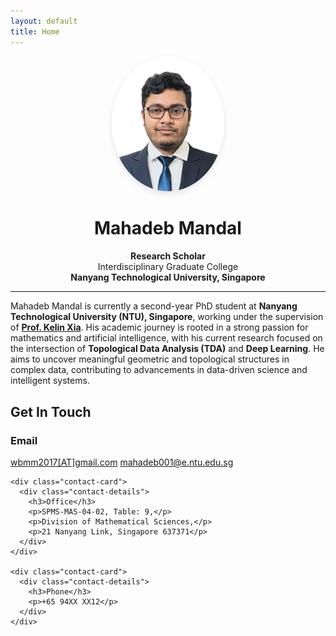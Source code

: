 ```yaml
---
layout: default
title: Home
---
```


<div align="center">
  <img src="assets/images/profile.png" alt="Profile Photo" width="180" style="border-radius: 50%; box-shadow: 0 4px 10px rgba(0,0,0,0.1);" />
  
  <h1>Mahadeb Mandal</h1>

  <p><strong>Research Scholar</strong><br>
  Interdisciplinary Graduate College<br>
  <strong>Nanyang Technological University, Singapore</strong></p>
</div>

---

Mahadeb Mandal is currently a second-year PhD student at **Nanyang Technological University (NTU), Singapore**, working under the supervision of [**Prof. Kelin Xia**](https://personal.ntu.edu.sg/xiakelin/index.html). His academic journey is rooted in a strong passion for mathematics and artificial intelligence, with his current research focused on the intersection of **Topological Data Analysis (TDA)** and **Deep Learning**. He aims to uncover meaningful geometric and topological structures in complex data, contributing to advancements in data-driven science and intelligent systems.


<section class="contact-section">
  <h2 class="section-title">Get In Touch</h2>
  <div class="contact-container">
    <div class="contact-card">
      <div class="contact-details">
        <h3>Email</h3>
        <a href="mailto:wbmm2017@gmail.com" class="contact-link">wbmm2017[AT]gmail.com</a>
        <a href="mailto:mahadeb001[AT]e.ntu.edu.sg" class="contact-link">mahadeb001@e.ntu.edu.sg</a>
      </div>
    </div>
    
    <div class="contact-card">
      <div class="contact-details">
        <h3>Office</h3>
        <p>SPMS-MAS-04-02, Table: 9,</p>
        <p>Division of Mathematical Sciences,</p>
        <p>21 Nanyang Link, Singapore 637371</p>
      </div>
    </div>
    
    <div class="contact-card">
      <div class="contact-details">
        <h3>Phone</h3>
        <p>+65 94XX XX12</p>
      </div>
    </div>
  </div>
</section>
